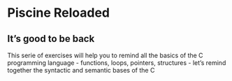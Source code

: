# Piscine Reloaded
## It’s good to be back

This serie of exercises will help you to remind all the basics of the C programming language - functions, loops, pointers,
structures - let’s remind together the syntactic and semantic bases of the C
